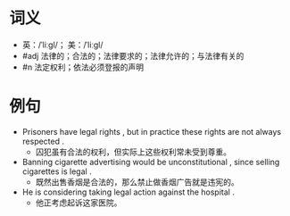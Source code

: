 # 词义
- 英：/ˈliːɡl/； 美：/ˈliːɡl/
- #adj 法律的；合法的；法律要求的；法律允许的；与法律有关的
- #n 法定权利；依法必须登报的声明
# 例句
- Prisoners have legal rights , but in practice these rights are not always respected .
	- 囚犯虽有合法的权利，但实际上这些权利常未受到尊重。
- Banning cigarette advertising would be unconstitutional , since selling cigarettes is legal .
	- 既然出售香烟是合法的，那么禁止做香烟广告就是违宪的。
- He is considering taking legal action against the hospital .
	- 他正考虑起诉这家医院。
